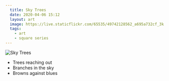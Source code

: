 ```yaml
---
  title: Sky Trees
  date: 2020-04-06 15:12
  layout: art
  image: https://live.staticflickr.com/65535/49742128562_a695a732cf_3k.jpg
  tags:
    - art
    - square series
---
```


![Sky Trees](https://live.staticflickr.com/65535/49742128562_87346d51c0_o.jpg)

- Trees reaching out
- Branches in the sky
- Browns against blues
